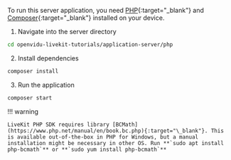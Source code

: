 To run this server application, you need [PHP](https://www.php.net/manual/en/install.php){:target="\_blank"} and [Composer](https://getcomposer.org/download/){:target="\_blank"} installed on your device.

1. Navigate into the server directory
```bash
cd openvidu-livekit-tutorials/application-server/php
```
2. Install dependencies
```bash
composer install
```
3. Run the application
```bash
composer start
```

!!! warning

    LiveKit PHP SDK requires library [BCMath](https://www.php.net/manual/en/book.bc.php){:target="\_blank"}. This is available out-of-the-box in PHP for Windows, but a manual installation might be necessary in other OS. Run **`sudo apt install php-bcmath`** or **`sudo yum install php-bcmath`**
